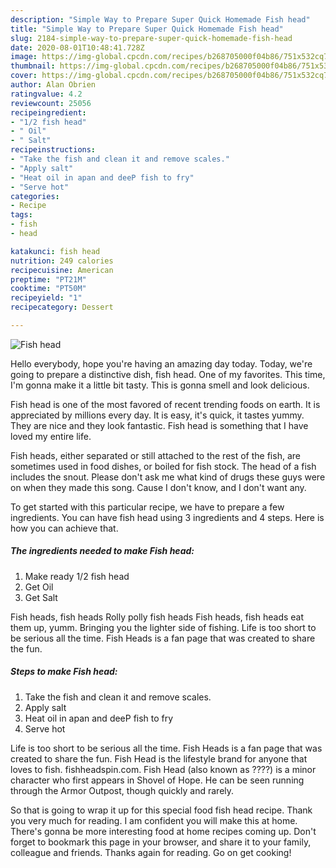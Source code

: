 ```yaml
---
description: "Simple Way to Prepare Super Quick Homemade Fish head"
title: "Simple Way to Prepare Super Quick Homemade Fish head"
slug: 2184-simple-way-to-prepare-super-quick-homemade-fish-head
date: 2020-08-01T10:48:41.728Z
image: https://img-global.cpcdn.com/recipes/b268705000f04b86/751x532cq70/fish-head-recipe-main-photo.jpg
thumbnail: https://img-global.cpcdn.com/recipes/b268705000f04b86/751x532cq70/fish-head-recipe-main-photo.jpg
cover: https://img-global.cpcdn.com/recipes/b268705000f04b86/751x532cq70/fish-head-recipe-main-photo.jpg
author: Alan Obrien
ratingvalue: 4.2
reviewcount: 25056
recipeingredient:
- "1/2 fish head"
- " Oil"
- " Salt"
recipeinstructions:
- "Take the fish and clean it and remove scales."
- "Apply salt"
- "Heat oil in apan and deeP fish to fry"
- "Serve hot"
categories:
- Recipe
tags:
- fish
- head

katakunci: fish head 
nutrition: 249 calories
recipecuisine: American
preptime: "PT21M"
cooktime: "PT50M"
recipeyield: "1"
recipecategory: Dessert

---
```



![Fish head](https://img-global.cpcdn.com/recipes/b268705000f04b86/751x532cq70/fish-head-recipe-main-photo.jpg)

Hello everybody, hope you're having an amazing day today. Today, we're going to prepare a distinctive dish, fish head. One of my favorites. This time, I'm gonna make it a little bit tasty. This is gonna smell and look delicious.

Fish head is one of the most favored of recent trending foods on earth. It is appreciated by millions every day. It is easy, it's quick, it tastes yummy. They are nice and they look fantastic. Fish head is something that I have loved my entire life.

Fish heads, either separated or still attached to the rest of the fish, are sometimes used in food dishes, or boiled for fish stock. The head of a fish includes the snout. Please don&#39;t ask me what kind of drugs these guys were on when they made this song. Cause I don&#39;t know, and I don&#39;t want any.


To get started with this particular recipe, we have to prepare a few ingredients. You can have fish head using 3 ingredients and 4 steps. Here is how you can achieve that.

<!--inarticleads1-->

##### The ingredients needed to make Fish head:

1. Make ready 1/2 fish head
1. Get  Oil
1. Get  Salt


Fish heads, fish heads Rolly polly fish heads Fish heads, fish heads eat them up, yumm. Bringing you the lighter side of fishing. Life is too short to be serious all the time. Fish Heads is a fan page that was created to share the fun. 

<!--inarticleads2-->

##### Steps to make Fish head:

1. Take the fish and clean it and remove scales.
1. Apply salt
1. Heat oil in apan and deeP fish to fry
1. Serve hot


Life is too short to be serious all the time. Fish Heads is a fan page that was created to share the fun. Fish Head is the lifestyle brand for anyone that loves to fish. fishheadspin.com. Fish Head (also known as ????) is a minor character who first appears in Shovel of Hope. He can be seen running through the Armor Outpost, though quickly and rarely. 

So that is going to wrap it up for this special food fish head recipe. Thank you very much for reading. I am confident you will make this at home. There's gonna be more interesting food at home recipes coming up. Don't forget to bookmark this page in your browser, and share it to your family, colleague and friends. Thanks again for reading. Go on get cooking!
